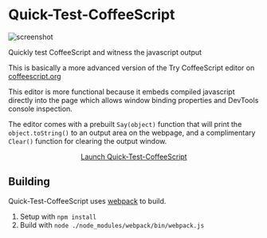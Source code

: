 Quick-Test-CoffeeScript
=======================

![screenshot](https://cloud.githubusercontent.com/assets/2925395/7991892/29e1eaac-0ac1-11e5-84f5-cc3ffe22929b.png)

Quickly test CoffeeScript and witness the javascript output

This is basically a more advanced version of the Try CoffeeScript editor on [coffeescript.org](http://coffeescript.org/#try)

This editor is more functional because it embeds compiled javascript directly into the page which allows window binding properties and DevTools console inspection.

The editor comes with a prebuilt `Say(object)` function that will print the `object.toString()` to an output area on the webpage, and a complimentary `Clear()` function for clearing the output window.

<p align="center">
  <a href="http://zombiehippie.github.io/Quick-Test-CoffeeScript/">Launch Quick-Test-CoffeeScript</a>
</p>

## Building
Quick-Test-CoffeeScript uses [webpack](http://github.com/webpack/webpack) to build.

 1. Setup with `npm install`
 2. Build with `node ./node_modules/webpack/bin/webpack.js`
